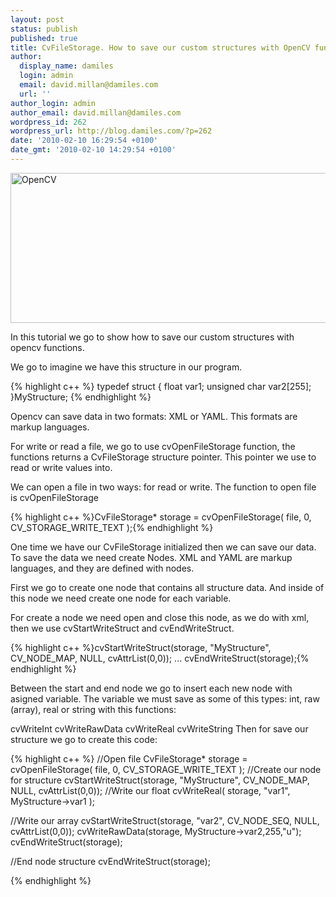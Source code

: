 ```yaml
---
layout: post
status: publish
published: true
title: CvFileStorage. How to save our custom structures with OpenCV functions
author:
  display_name: damiles
  login: admin
  email: david.millan@damiles.com
  url: ''
author_login: admin
author_email: david.millan@damiles.com
wordpress_id: 262
wordpress_url: http://blog.damiles.com/?p=262
date: '2010-02-10 16:29:54 +0100'
date_gmt: '2010-02-10 14:29:54 +0100'
---
```

<p><a href="{{ site.url }}/assets/2010/02/opencvGeneric.png"><img class="size-full wp-image-311" title="opencvGeneric" src="{{ site.url }}/assets/2010/02/opencvGeneric.png" alt="OpenCV" width="645" height="240" /></a></p>
In this tutorial we go to show how to save our custom structures with opencv functions.

We go to imagine we have this structure in our program.

{% highlight c++ %}
typedef struct
{
float var1;
unsigned char var2[255];
}MyStructure;
{% endhighlight %}

Opencv can save data in two formats: XML or YAML. This formats are markup languages.

For write or read a file, we go to use cvOpenFileStorage function, the functions returns  a CvFileStorage structure pointer. This pointer we use to read or write values into.

We can open a file in two ways: for read or write. The function to open file is cvOpenFileStorage

{% highlight c++ %}CvFileStorage* storage = cvOpenFileStorage( file, 0, CV_STORAGE_WRITE_TEXT );{% endhighlight %}

One time we have our CvFileStorage initialized then we can save our data. To save the data we need create Nodes. XML and YAML are markup languages, and they are defined with nodes.

First we go to create one node that contains all structure data. And inside of this node we need create one node for each variable.

For create a node we need open and close this node, as we do with xml, then we use cvStartWriteStruct and cvEndWriteStruct.

{% highlight c++ %}cvStartWriteStruct(storage, "MyStructure", CV_NODE_MAP, NULL, cvAttrList(0,0));
...
cvEndWriteStruct(storage);{% endhighlight %}

Between the start and end node we go to insert each new node with asigned variable. The variable we must save as some of this types: int, raw (array), real or string with this functions:

cvWriteInt
cvWriteRawData
cvWriteReal
cvWriteString
Then for save our structure we go to create this code:

{% highlight c++ %}
//Open file
CvFileStorage* storage = cvOpenFileStorage( file, 0, CV_STORAGE_WRITE_TEXT );
//Create our node for structure
cvStartWriteStruct(storage, "MyStructure", CV_NODE_MAP, NULL, cvAttrList(0,0));
//Write our float
cvWriteReal( storage, "var1", MyStructure->var1 );

//Write our array
cvStartWriteStruct(storage, "var2", CV_NODE_SEQ, NULL, cvAttrList(0,0));
cvWriteRawData(storage, MyStructure->var2,255,"u");
cvEndWriteStruct(storage);

//End node structure
cvEndWriteStruct(storage);

{% endhighlight %}